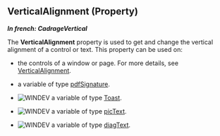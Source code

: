 
## VerticalAlignment (Property)

***In french: CadrageVertical***
	



<a name="XUse"></a>
<a name="Use"></a>
<a name="description"></a>
The **VerticalAlignment** property is used to get and change the vertical alignment of a control or text. This property can be used on: 

- the controls of a window or page. For more details, see [VerticalAlignment](../Proprietes/2510054.md). 

- a variable of type [pdfSignature](../WDLang6/1000022255.md).

- ![WINDEV](https://doc.pcsoft.fr/ext/images/us/WD.png) a variable of type [Toast](../WDLang1/1000024638.md).

- ![WINDEV](https://doc.pcsoft.fr/ext/images/us/WD.png) a variable of type [picText](../WDLang1/1000025178.md).

- ![WINDEV](https://doc.pcsoft.fr/ext/images/us/WD.png) a variable of type [diagText](../WDLang1/1410088393.md).




